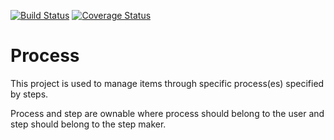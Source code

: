 [![Build Status](https://travis-ci.com/rbrtjhs/process.svg?token=haX3CqTq2yjp6nAkGokp&branch=main)](https://travis-ci.com/rbrtjhs/process)
[![Coverage Status](https://coveralls.io/repos/github/rbrtjhs/process/badge.svg?branch=main)](https://coveralls.io/github/rbrtjhs/process?branch=main)

# Process
This project is used to manage items through specific process(es) specified by steps.

Process and step are ownable where process should belong to the user and step should belong to the step maker. 
